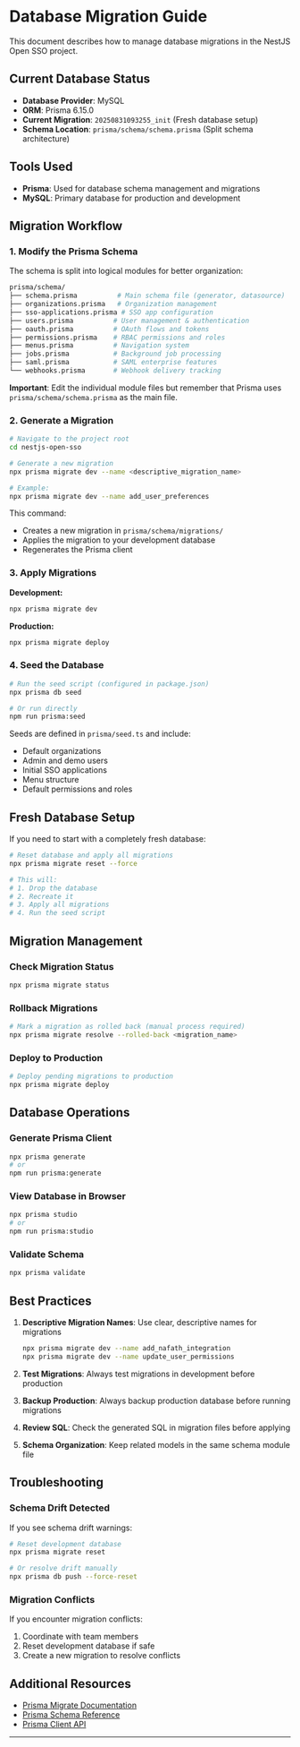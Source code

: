 # Database Migration Guide

This document describes how to manage database migrations in the NestJS Open SSO project.

## Current Database Status

- **Database Provider**: MySQL
- **ORM**: Prisma 6.15.0
- **Current Migration**: `20250831093255_init` (Fresh database setup)
- **Schema Location**: `prisma/schema/schema.prisma` (Split schema architecture)

## Tools Used

- **Prisma**: Used for database schema management and migrations
- **MySQL**: Primary database for production and development

## Migration Workflow

### 1. Modify the Prisma Schema

The schema is split into logical modules for better organization:

```bash
prisma/schema/
├── schema.prisma          # Main schema file (generator, datasource)
├── organizations.prisma   # Organization management
├── sso-applications.prisma # SSO app configuration
├── users.prisma          # User management & authentication
├── oauth.prisma          # OAuth flows and tokens
├── permissions.prisma    # RBAC permissions and roles
├── menus.prisma          # Navigation system
├── jobs.prisma           # Background job processing
├── saml.prisma           # SAML enterprise features
└── webhooks.prisma       # Webhook delivery tracking
```

**Important**: Edit the individual module files but remember that Prisma uses `prisma/schema/schema.prisma` as the main file.

### 2. Generate a Migration

```bash
# Navigate to the project root
cd nestjs-open-sso

# Generate a new migration
npx prisma migrate dev --name <descriptive_migration_name>

# Example:
npx prisma migrate dev --name add_user_preferences
```

This command:

- Creates a new migration in `prisma/schema/migrations/`
- Applies the migration to your development database
- Regenerates the Prisma client

### 3. Apply Migrations

**Development:**

```bash
npx prisma migrate dev
```

**Production:**

```bash
npx prisma migrate deploy
```

### 4. Seed the Database

```bash
# Run the seed script (configured in package.json)
npx prisma db seed

# Or run directly
npm run prisma:seed
```

Seeds are defined in `prisma/seed.ts` and include:

- Default organizations
- Admin and demo users
- Initial SSO applications
- Menu structure
- Default permissions and roles

## Fresh Database Setup

If you need to start with a completely fresh database:

```bash
# Reset database and apply all migrations
npx prisma migrate reset --force

# This will:
# 1. Drop the database
# 2. Recreate it
# 3. Apply all migrations
# 4. Run the seed script
```

## Migration Management

### Check Migration Status

```bash
npx prisma migrate status
```

### Rollback Migrations

```bash
# Mark a migration as rolled back (manual process required)
npx prisma migrate resolve --rolled-back <migration_name>
```

### Deploy to Production

```bash
# Deploy pending migrations to production
npx prisma migrate deploy
```

## Database Operations

### Generate Prisma Client

```bash
npx prisma generate
# or
npm run prisma:generate
```

### View Database in Browser

```bash
npx prisma studio
# or
npm run prisma:studio
```

### Validate Schema

```bash
npx prisma validate
```

## Best Practices

1. **Descriptive Migration Names**: Use clear, descriptive names for migrations

   ```bash
   npx prisma migrate dev --name add_nafath_integration
   npx prisma migrate dev --name update_user_permissions
   ```

2. **Test Migrations**: Always test migrations in development before production

3. **Backup Production**: Always backup production database before running migrations

4. **Review SQL**: Check the generated SQL in migration files before applying

5. **Schema Organization**: Keep related models in the same schema module file

## Troubleshooting

### Schema Drift Detected

If you see schema drift warnings:

```bash
# Reset development database
npx prisma migrate reset

# Or resolve drift manually
npx prisma db push --force-reset
```

### Migration Conflicts

If you encounter migration conflicts:

1. Coordinate with team members
2. Reset development database if safe
3. Create a new migration to resolve conflicts

## Additional Resources

- [Prisma Migrate Documentation](https://www.prisma.io/docs/concepts/components/prisma-migrate)
- [Prisma Schema Reference](https://www.prisma.io/docs/reference/api-reference/prisma-schema-reference)
- [Prisma Client API](https://www.prisma.io/docs/reference/api-reference/prisma-client-reference)

---
